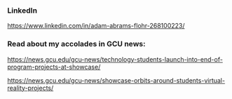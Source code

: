 ### LinkedIn
https://www.linkedin.com/in/adam-abrams-flohr-268100223/

### Read about my accolades in GCU news:
https://news.gcu.edu/gcu-news/technology-students-launch-into-end-of-program-projects-at-showcase/

https://news.gcu.edu/gcu-news/showcase-orbits-around-students-virtual-reality-projects/


